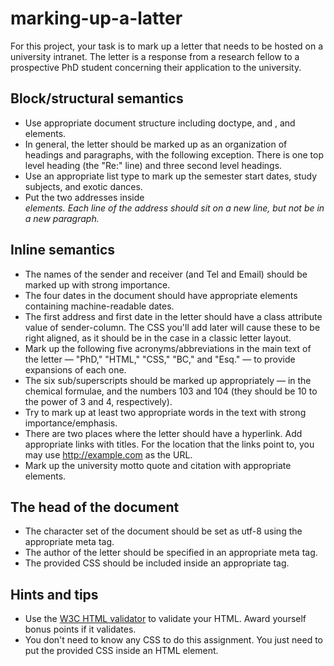 # marking-up-a-latter

For this project, your task is to mark up a letter that needs to be hosted on a university intranet. The letter is a response from a research fellow to a prospective PhD student concerning their application to the university.

## Block/structural semantics
- Use appropriate document structure including doctype, and <html>, <head> and <body> elements.
- In general, the letter should be marked up as an organization of headings and paragraphs, with the following exception. There is one top level heading (the "Re:" line) and three second level headings.
- Use an appropriate list type to mark up the semester start dates, study subjects, and exotic dances.
- Put the two addresses inside <address> elements. Each line of the address should sit on a new line, but not be in a new paragraph.
## Inline semantics
- The names of the sender and receiver (and Tel and Email) should be marked up with strong importance.
- The four dates in the document should have appropriate elements containing machine-readable dates.
- The first address and first date in the letter should have a class attribute value of sender-column. The CSS you'll add later will cause these to be right aligned, as it should be in the case in a classic letter layout.
- Mark up the following five acronyms/abbreviations in the main text of the letter — "PhD," "HTML," "CSS," "BC," and "Esq." — to provide expansions of each one.
- The six sub/superscripts should be marked up appropriately — in the chemical formulae, and the numbers 103 and 104 (they should be 10 to the power of 3 and 4, respectively).
- Try to mark up at least two appropriate words in the text with strong importance/emphasis.
- There are two places where the letter should have a hyperlink. Add appropriate links with titles. For the location that the links point to, you may use http://example.com as the URL.
- Mark up the university motto quote and citation with appropriate elements.
## The head of the document
- The character set of the document should be set as utf-8 using the appropriate meta tag.
- The author of the letter should be specified in an appropriate meta tag.
- The provided CSS should be included inside an appropriate tag.
## Hints and tips
- Use the [W3C HTML validator](https://validator.w3.org/) to validate your HTML. Award yourself bonus points if it validates.
- You don't need to know any CSS to do this assignment. You just need to put the provided CSS inside an HTML element.
